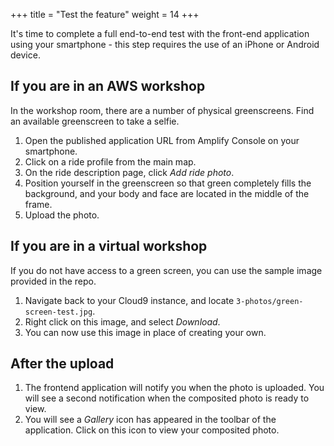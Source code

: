 +++
title = "Test the feature"
weight = 14
+++

It's time to complete a full end-to-end test with the front-end application using your smartphone - this step requires the use of an iPhone or Android device. 

## If you are in an AWS workshop

In the workshop room, there are a number of physical greenscreens. Find an available greenscreen to take a selfie.

1. Open the published application URL from Amplify Console on your smartphone.
2. Click on a ride profile from the main map.
3. On the ride description page, click *Add ride photo*.
4. Position yourself in the greenscreen so that green completely fills the background, and your body and face are located in the middle of the frame.
5. Upload the photo.

## If you are in a virtual workshop

If you do not have access to a green screen, you can use the sample image provided in the repo.

1. Navigate back to your Cloud9 instance, and locate `3-photos/green-screen-test.jpg`. 
2. Right click on this image, and select *Download*.
3. You can now use this image in place of creating your own.

## After the upload

1. The frontend application will notify you when the photo is uploaded. You will see a second notification when the composited photo is ready to view.
2. You will see a *Gallery* icon has appeared in the toolbar of the application. Click on this icon to view your composited photo.
